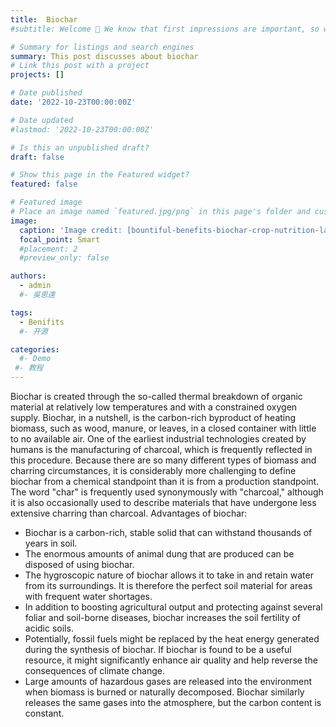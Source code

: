 ```yaml
---
title:  Biochar
#subtitle: Welcome 👋 We know that first impressions are important, so we've populated your new site with some initial content to help you get familiar with everything in no time.

# Summary for listings and search engines
summary: This post discusses about biochar
# Link this post with a project
projects: []

# Date published
date: '2022-10-23T00:00:00Z'

# Date updated
#lastmod: '2022-10-23T00:00:00Z'

# Is this an unpublished draft?
draft: false

# Show this page in the Featured widget?
featured: false

# Featured image
# Place an image named `featured.jpg/png` in this page's folder and customize its options here.
image:
  caption: 'Image credit: [bountiful-benefits-biochar-crop-nutrition-laboratory](https://www.linkedin.com/pulse/bountiful-benefits-biochar-crop-nutrition-laboratory-services/?trk=pulse-article)'
  focal_point: Smart
  #placement: 2
  #preview_only: false

authors:
  - admin
  #- 吳恩達

tags:
  - Benifits
  #- 开源

categories:
  #- Demo
 #- 教程
---
```

Biochar is created through the so-called thermal breakdown of organic material at relatively low temperatures and with a constrained oxygen supply. Biochar, in a nutshell, is the carbon-rich byproduct of heating biomass, such as wood, manure, or leaves, in a closed container with little to no available air. 
One of the earliest industrial technologies created by humans is the manufacturing of charcoal, which is frequently reflected in this procedure. Because there are so many different types of biomass and charring circumstances, it is considerably more challenging to define biochar from a chemical standpoint than it is from a production standpoint. The word "char" is frequently used synonymously with "charcoal," although it is also occasionally used to describe materials that have undergone less extensive charring than charcoal.
Advantages of biochar:
* Biochar is a carbon-rich, stable solid that can withstand thousands of years in soil.
* The enormous amounts of animal dung that are produced can be disposed of using biochar.
* The hygroscopic nature of biochar allows it to take in and retain water from its surroundings. It is therefore the perfect soil material for areas with frequent water shortages.
* In addition to boosting agricultural output and protecting against several foliar and soil-borne diseases, biochar increases the soil fertility of acidic soils.
* Potentially, fossil fuels might be replaced by the heat energy generated during the synthesis of biochar. If biochar is found to be a useful resource, it might significantly enhance air quality and help reverse the consequences of climate change.
* Large amounts of hazardous gases are released into the environment when biomass is burned or naturally decomposed. Biochar similarly releases the same gases into the atmosphere, but the carbon content is constant.

















